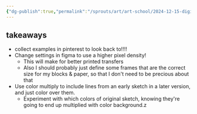 ```yaml
---
{"dg-publish":true,"permalink":"/sprouts/art/art-school/2024-12-15-digital-portraits-in-procreate-with-graphical-elements/","created":"2025-01-06T09:36:31.695-06:00","updated":"2025-01-06T09:36:31.696-06:00"}
---
```


## takeaways
- collect examples in pinterest to look back to!!!!
- Change settings in figma to use a higher pixel density!
	- This will make for better printed transfers
	- Also I should probably just define some frames that are the correct size for my blocks & paper, so that I don't need to be precious about that
- Use color multiply to include lines from an early sketch in a later version, and just color over them. 
	- Experiment with which colors of original sketch, knowing they're going to end up multiplied with color background.z